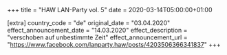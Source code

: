 +++
title = "HAW LAN-Party vol. 5"
date = 2020-03-14T05:00:00+01:00

[extra]
country_code = "de"
original_date = "03.04.2020"
effect_announcement_date = "14.03.2020"
effect_description = "verschoben auf unbestimmte Zeit"
effect_announcement_url = "https://www.facebook.com/lanparty.haw/posts/4203506366341837"
+++
